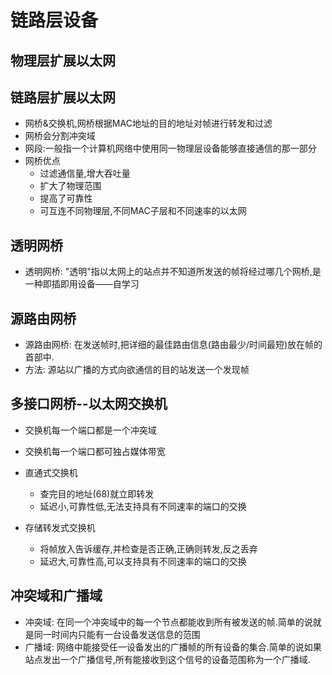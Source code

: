 # 链路层设备

## 物理层扩展以太网

## 链路层扩展以太网

- 网桥&交换机,网桥根据MAC地址的目的地址对帧进行转发和过滤
- 网桥会分割冲突域
- 网段:一般指一个计算机网络中使用同一物理层设备能够直接通信的那一部分
- 网桥优点
  - 过滤通信量,增大吞吐量
  - 扩大了物理范围
  - 提高了可靠性
  - 可互连不同物理层,不同MAC子层和不同速率的以太网

## 透明网桥

- 透明网桥: "透明"指以太网上的站点并不知道所发送的帧将经过哪几个网桥,是一种即插即用设备——自学习

## 源路由网桥

- 源路由网桥: 在发送帧时,把详细的最佳路由信息(路由最少/时间最短)放在帧的首部中.
- 方法: 源站以广播的方式向欲通信的目的站发送一个发现帧

## 多接口网桥--以太网交换机

- 交换机每一个端口都是一个冲突域
- 交换机每一个端口都可独占媒体带宽

- 直通式交换机
  - 查完目的地址(68)就立即转发
  - 延迟小,可靠性低,无法支持具有不同速率的端口的交换
- 存储转发式交换机
  - 将帧放入告诉缓存,并检查是否正确,正确则转发,反之丢弃
  - 延迟大,可靠性高,可以支持具有不同速率的端口的交换

## 冲突域和广播域

- 冲突域: 在同一个冲突域中的每一个节点都能收到所有被发送的帧.简单的说就是同一时间内只能有一台设备发送信息的范围
- 广播域: 网络中能接受任一设备发出的广播帧的所有设备的集合.简单的说如果站点发出一个广播信号,所有能接收到这个信号的设备范围称为一个广播域.

